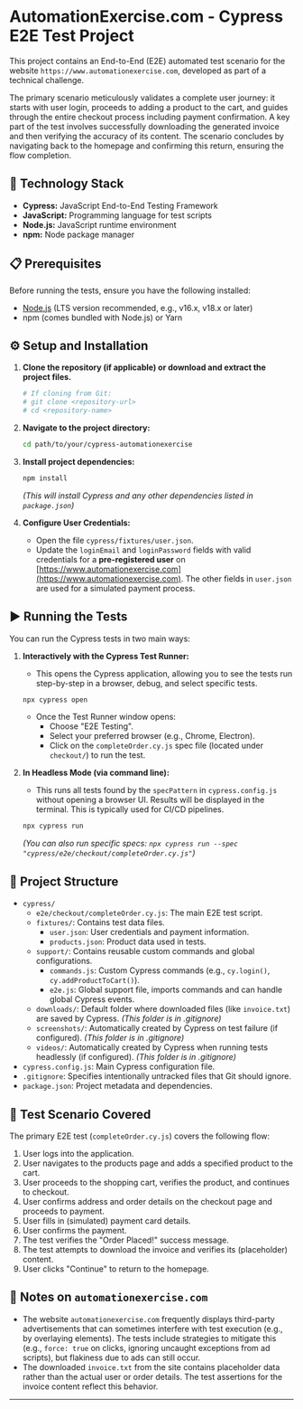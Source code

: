# AutomationExercise.com - Cypress E2E Test Project

This project contains an End-to-End (E2E) automated test scenario for the website `https://www.automationexercise.com`, developed as part of a technical challenge.

The primary scenario meticulously validates a complete user journey: it starts with user login, proceeds to adding a product to the cart, and guides through the entire checkout process including payment confirmation. A key part of the test involves successfully downloading the generated invoice and then verifying the accuracy of its content. The scenario concludes by navigating back to the homepage and confirming this return, ensuring the flow completion.

## 🤖 Technology Stack

*   **Cypress:** JavaScript End-to-End Testing Framework
*   **JavaScript:** Programming language for test scripts
*   **Node.js:** JavaScript runtime environment
*   **npm:** Node package manager

## 📋 Prerequisites

Before running the tests, ensure you have the following installed:

*   [Node.js](https://nodejs.org/) (LTS version recommended, e.g., v16.x, v18.x or later)
*   npm (comes bundled with Node.js) or Yarn

## ⚙️ Setup and Installation

1.  **Clone the repository (if applicable) or download and extract the project files.**
    ```bash
    # If cloning from Git:
    # git clone <repository-url>
    # cd <repository-name>
    ```

2.  **Navigate to the project directory:**
    ```bash
    cd path/to/your/cypress-automationexercise
    ```

3.  **Install project dependencies:**
    ```bash
    npm install
    ```
    *(This will install Cypress and any other dependencies listed in `package.json`)*

4.  **Configure User Credentials:**
    *   Open the file `cypress/fixtures/user.json`.
    *   Update the `loginEmail` and `loginPassword` fields with valid credentials for a **pre-registered user** on [https://www.automationexercise.com](https://www.automationexercise.com). The other fields in `user.json` are used for a simulated payment process.

## ▶️ Running the Tests

You can run the Cypress tests in two main ways:

1.  **Interactively with the Cypress Test Runner:**
    *   This opens the Cypress application, allowing you to see the tests run step-by-step in a browser, debug, and select specific tests.
    ```bash
    npx cypress open
    ```
    *   Once the Test Runner window opens:
        *   Choose "E2E Testing".
        *   Select your preferred browser (e.g., Chrome, Electron).
        *   Click on the `completeOrder.cy.js` spec file (located under `checkout/`) to run the test.

2.  **In Headless Mode (via command line):**
    *   This runs all tests found by the `specPattern` in `cypress.config.js` without opening a browser UI. Results will be displayed in the terminal. This is typically used for CI/CD pipelines.
    ```bash
    npx cypress run
    ```
    *(You can also run specific specs: `npx cypress run --spec "cypress/e2e/checkout/completeOrder.cy.js"`)*

## 📂 Project Structure

*   `cypress/`
    *   `e2e/checkout/completeOrder.cy.js`: The main E2E test script.
    *   `fixtures/`: Contains test data files.
        *   `user.json`: User credentials and payment information.
        *   `products.json`: Product data used in tests.
    *   `support/`: Contains reusable custom commands and global configurations.
        *   `commands.js`: Custom Cypress commands (e.g., `cy.login()`, `cy.addProductToCart()`).
        *   `e2e.js`: Global support file, imports commands and can handle global Cypress events.
    *   `downloads/`: Default folder where downloaded files (like `invoice.txt`) are saved by Cypress. *(This folder is in .gitignore)*
    *   `screenshots/`: Automatically created by Cypress on test failure (if configured). *(This folder is in .gitignore)*
    *   `videos/`: Automatically created by Cypress when running tests headlessly (if configured). *(This folder is in .gitignore)*
*   `cypress.config.js`: Main Cypress configuration file.
*   `.gitignore`: Specifies intentionally untracked files that Git should ignore.
*   `package.json`: Project metadata and dependencies.

## 📝 Test Scenario Covered

The primary E2E test (`completeOrder.cy.js`) covers the following flow:
1.  User logs into the application.
2.  User navigates to the products page and adds a specified product to the cart.
3.  User proceeds to the shopping cart, verifies the product, and continues to checkout.
4.  User confirms address and order details on the checkout page and proceeds to payment.
5.  User fills in (simulated) payment card details.
6.  User confirms the payment.
7.  The test verifies the "Order Placed!" success message.
8.  The test attempts to download the invoice and verifies its (placeholder) content.
9.  User clicks "Continue" to return to the homepage.

## 🐛 Notes on `automationexercise.com`

*   The website `automationexercise.com` frequently displays third-party advertisements that can sometimes interfere with test execution (e.g., by overlaying elements). The tests include strategies to mitigate this (e.g., `force: true` on clicks, ignoring uncaught exceptions from ad scripts), but flakiness due to ads can still occur.
*   The downloaded `invoice.txt` from the site contains placeholder data rather than the actual user or order details. The test assertions for the invoice content reflect this behavior.

---
